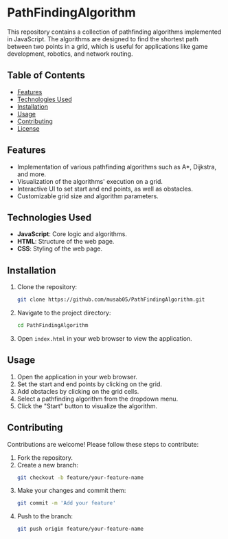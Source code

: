 # PathFindingAlgorithm

This repository contains a collection of pathfinding algorithms implemented in JavaScript. The algorithms are designed to find the shortest path between two points in a grid, which is useful for applications like game development, robotics, and network routing.

## Table of Contents

- [Features](#features)
- [Technologies Used](#technologies-used)
- [Installation](#installation)
- [Usage](#usage)
- [Contributing](#contributing)
- [License](#license)

## Features

- Implementation of various pathfinding algorithms such as A*, Dijkstra, and more.
- Visualization of the algorithms' execution on a grid.
- Interactive UI to set start and end points, as well as obstacles.
- Customizable grid size and algorithm parameters.

## Technologies Used

- **JavaScript**: Core logic and algorithms.
- **HTML**: Structure of the web page.
- **CSS**: Styling of the web page.

## Installation

1. Clone the repository:
    ```sh
    git clone https://github.com/musab05/PathFindingAlgorithm.git
    ```
2. Navigate to the project directory:
    ```sh
    cd PathFindingAlgorithm
    ```
3. Open `index.html` in your web browser to view the application.

## Usage

1. Open the application in your web browser.
2. Set the start and end points by clicking on the grid.
3. Add obstacles by clicking on the grid cells.
4. Select a pathfinding algorithm from the dropdown menu.
5. Click the "Start" button to visualize the algorithm.

## Contributing

Contributions are welcome! Please follow these steps to contribute:

1. Fork the repository.
2. Create a new branch:
    ```sh
    git checkout -b feature/your-feature-name
    ```
3. Make your changes and commit them:
    ```sh
    git commit -m 'Add your feature'
    ```
4. Push to the branch:
    ```sh
    git push origin feature/your-feature-name
    ```
